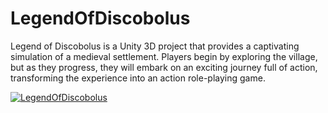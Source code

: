 # LegendOfDiscobolus
Legend of Discobolus is a Unity 3D project that provides a captivating simulation of a medieval settlement. Players begin by exploring the village, but as they progress, they will embark on an exciting journey full of action, transforming the experience into an action role-playing game.

[![LegendOfDiscobolus](http://img.youtube.com/vi/eRLAJWwDjHc/0.jpg)](http://www.youtube.com/watch?v=eRLAJWwDjHc&ab_channel=Pana2525 "Legend of Discobolus: Official Game Trailer")
